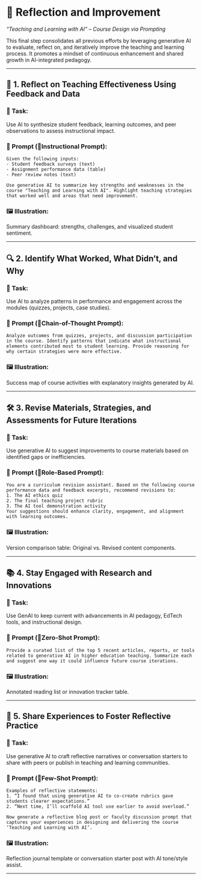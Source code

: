 
# 🔄 Reflection and Improvement  
_“Teaching and Learning with AI” – Course Design via Prompting_

This final step consolidates all previous efforts by leveraging generative AI to evaluate, reflect on, and iteratively improve the teaching and learning process. It promotes a mindset of continuous enhancement and shared growth in AI-integrated pedagogy.

---

## 🧭 1. Reflect on Teaching Effectiveness Using Feedback and Data

### 📌 Task:
Use AI to synthesize student feedback, learning outcomes, and peer observations to assess instructional impact.

### 🧠 Prompt (🔹Instructional Prompt):
```
Given the following inputs:
- Student feedback surveys (text)
- Assignment performance data (table)
- Peer review notes (text)

Use generative AI to summarize key strengths and weaknesses in the course "Teaching and Learning with AI". Highlight teaching strategies that worked well and areas that need improvement.
```

### 🖼 Illustration:
Summary dashboard: strengths, challenges, and visualized student sentiment.

---

## 🔍 2. Identify What Worked, What Didn’t, and Why

### 📌 Task:
Use AI to analyze patterns in performance and engagement across the modules (quizzes, projects, case studies).

### 🧠 Prompt (🔹Chain-of-Thought Prompt):
```
Analyze outcomes from quizzes, projects, and discussion participation in the course. Identify patterns that indicate what instructional elements contributed most to student learning. Provide reasoning for why certain strategies were more effective.
```

### 🖼 Illustration:
Success map of course activities with explanatory insights generated by AI.

---

## 🛠 3. Revise Materials, Strategies, and Assessments for Future Iterations

### 📌 Task:
Use generative AI to suggest improvements to course materials based on identified gaps or inefficiencies.

### 🧠 Prompt (🔹Role-Based Prompt):
```
You are a curriculum revision assistant. Based on the following course performance data and feedback excerpts, recommend revisions to:
1. The AI ethics quiz
2. The final teaching project rubric
3. The AI tool demonstration activity
Your suggestions should enhance clarity, engagement, and alignment with learning outcomes.
```

### 🖼 Illustration:
Version comparison table: Original vs. Revised content components.

---

## 📚 4. Stay Engaged with Research and Innovations

### 📌 Task:
Use GenAI to keep current with advancements in AI pedagogy, EdTech tools, and instructional design.

### 🧠 Prompt (🔹Zero-Shot Prompt):
```
Provide a curated list of the top 5 recent articles, reports, or tools related to generative AI in higher education teaching. Summarize each and suggest one way it could influence future course iterations.
```

### 🖼 Illustration:
Annotated reading list or innovation tracker table.

---

## 🤝 5. Share Experiences to Foster Reflective Practice

### 📌 Task:
Use generative AI to craft reflective narratives or conversation starters to share with peers or publish in teaching and learning communities.

### 🧠 Prompt (🔹Few-Shot Prompt):
```
Examples of reflective statements:
1. “I found that using generative AI to co-create rubrics gave students clearer expectations.”
2. “Next time, I’ll scaffold AI tool use earlier to avoid overload.”

Now generate a reflective blog post or faculty discussion prompt that captures your experiences in designing and delivering the course ‘Teaching and Learning with AI’.
```

### 🖼 Illustration:
Reflection journal template or conversation starter post with AI tone/style assist.

---




